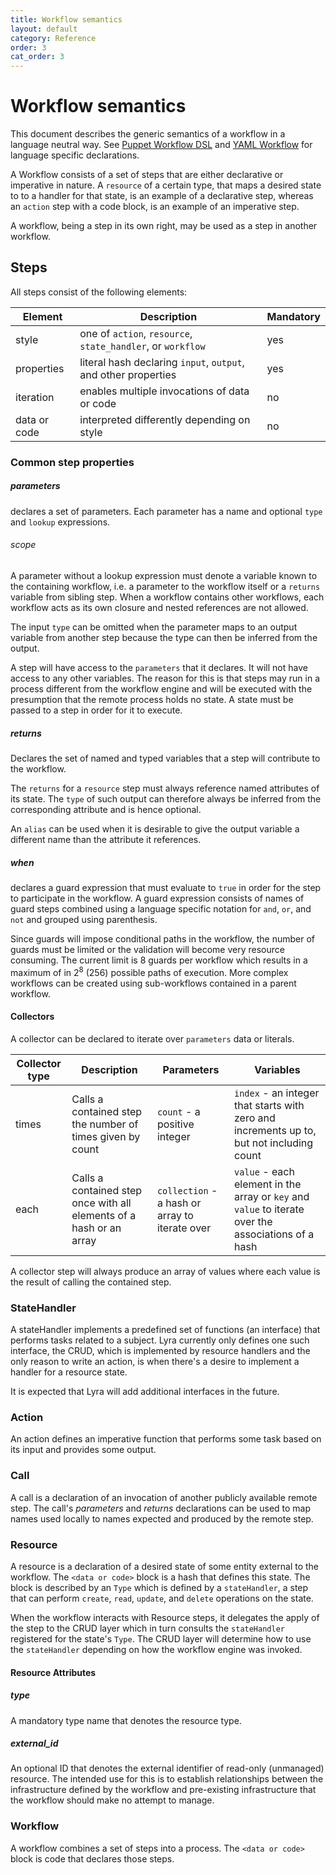 ```yaml
---
title: Workflow semantics
layout: default
category: Reference
order: 3
cat_order: 3
---
```


# Workflow semantics

This document describes the generic semantics of a workflow in a language neutral way. See [Puppet Workflow DSL](workflow-puppet-dsl.md) and [YAML Workflow](workflow-yaml.md) for language specific declarations.

A Workflow consists of a set of steps that are either declarative or imperative in nature. A `resource` of a certain type, that maps a desired state to to a handler for that state, is an example of a declarative step, whereas an `action` step with a code block, is an example of an imperative step.

A workflow, being a step in its own right, may be used as a step in another workflow.

## Steps

All steps consist of the following elements:

Element|Description|Mandatory
-------|-----------|------
style|one of `action`, `resource`, `state_handler`, or `workflow`|yes
properties|literal hash declaring `input`, `output`, and other properties|yes
iteration|enables multiple invocations of data or code|no
data or code|interpreted differently depending on style|no

### Common step properties
##### parameters
declares a set of parameters. Each parameter has a name and optional `type` and `lookup` expressions.

###### scope
A parameter without a lookup expression must denote a variable known to the containing workflow, i.e. a parameter to the workflow itself or a `returns` variable from sibling step. When a workflow contains other workflows, each workflow acts as its own closure and nested references are not allowed.

The input `type` can be omitted when the parameter maps to an output variable from another step because the type can then be inferred from the output.

A step will have access to the `parameters` that it declares. It will not have access to any other variables. The reason for this is that steps may run in a process different from the workflow engine and will be executed with the presumption that the remote process holds no state. A state must be passed to a step in order for it to execute.

##### returns
Declares the set of named and typed variables that a step will contribute to the workflow.

The `returns` for a `resource` step must always reference named attributes of its state. The `type` of such output can therefore always be inferred from the corresponding attribute and is hence optional.

An `alias` can be used when it is desirable to give the output variable a different name than the attribute it references.

##### when
declares a guard expression that must evaluate to `true` in order for the step to participate in the workflow. A guard expression consists of names of guard steps combined using a language specific notation for `and`, `or`, and `not` and grouped using parenthesis.

Since guards will impose conditional paths in the workflow, the number of guards must be limited or the validation will become very resource consuming. The current limit is 8 guards per workflow which results in a maximum of in 2<sup>8</sup> (256) possible paths of execution. More complex workflows can be created using sub-workflows contained in a parent workflow.

#### Collectors
A collector can be declared to iterate over `parameters` data or literals.

Collector type|Description|Parameters|Variables
--------------|-----------|----------|---------
times|Calls a contained step the number of times given by count|`count` - a positive integer|`index` - an integer that starts with zero and increments up to, but not including count
each|Calls a contained step once with all elements of a hash or an array|`collection` - a hash or array to iterate over|`value` - each element in the array or `key` and `value` to iterate over the associations of a hash

A collector step will always produce an array of values where each value is the result of calling the contained step.

### StateHandler
A stateHandler implements a predefined set of functions (an interface) that performs tasks related to a subject. Lyra currently only defines one such interface, the CRUD, which is implemented by resource handlers and the only reason to write an action, is when there's a desire to implement a handler for a resource state.

It is expected that Lyra will add additional interfaces in the future.

### Action
An action defines an imperative function that performs some task based on its input and provides some output.

### Call
A call is a declaration of an invocation of another publicly available remote step. The call's *parameters* and *returns* declarations can be used to map names used locally to names expected and produced by the remote step.

### Resource
A resource is a declaration of a desired state of some entity external to the workflow. The `<data or code>` block is a hash that defines this state. The block is described by an `Type` which is defined by a `stateHandler`, a step that can perform `create`, `read`, `update`, and `delete` operations on the state.

When the workflow interacts with Resource steps, it delegates the apply of the step to the CRUD layer which in turn consults the `stateHandler` registered for the state's `Type`. The CRUD layer will determine how to use the `stateHandler` depending on how the workflow engine was invoked.

#### Resource Attributes
##### type
A mandatory type name that denotes the resource type.

##### external_id
An optional ID that denotes the external identifier of read-only (unmanaged) resource. The intended use for this is to establish relationships between the infrastructure defined by the workflow and pre-existing infrastructure that the workflow should make no attempt to manage.

### Workflow
A workflow combines a set of steps into a process. The `<data or code>` block is code that declares those steps.
